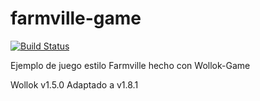# farmville-game
 
[![Build Status](https://travis-ci.org/wollok/farmvilleGame.svg?branch=master)](https://travis-ci.org/wollok/farmvilleGame)

Ejemplo de juego estilo Farmville hecho con Wollok-Game

Wollok v1.5.0 
Adaptado a v1.8.1
